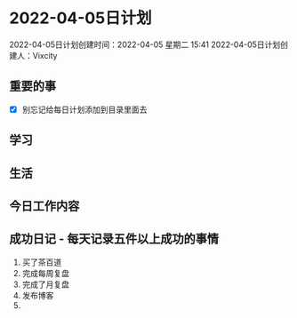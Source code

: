 # 2022-04-05日计划

2022-04-05日计划创建时间：2022-04-05 星期二  15:41
2022-04-05日计划创建人：Vixcity

## 重要的事
- [x] 别忘记给每日计划添加到目录里面去

## 学习

## 生活

## 今日工作内容

## 成功日记 - 每天记录五件以上成功的事情
1. 买了茶百道
2. 完成每周复盘
3. 完成了月复盘
4. 发布博客
5. 